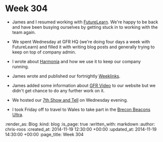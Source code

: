Week 304
========

* James and I resumed working with [FutureLearn][]. We're happy to be back and have been busying ourselves by getting stuck in to working with the team again.

* We spent Wednesday at GFR HQ (we're doing four days a week with FutureLearn) and filled it with writing blog posts and generally trying to keep on top of company admin.

* I wrote about [Harmonia][] and how we use it to keep our company running.

* James wrote and published our fortnightly [Weeklinks][].

* James added some information about [GFR Video][] to our website but we didn't get chance to do any further work on it.

* We hosted our [7th Show and Tell][] on Wednesday evening.

* I took Friday off to travel to Wales to take part in the [Brecon Beacons Ultra][].

[7th Show and Tell]: /show-and-tell-7
[Brecon Beacons Ultra]: http://www.beaconsultra.com/
[FutureLearn]: https://www.futurelearn.com/
[GFR Video]: /gfr-video
[Harmonia]: /what-do-we-use-harmonia-for
[Weeklinks]: /week-304-links

:render_as: Blog
:kind: blog
:is_page: true
:written_with: markdown
:author: chris-roos
:created_at: 2014-11-19 12:30:00 +00:00
:updated_at: 2014-11-19 14:30:00 +00:00
:page_title: Week 304
